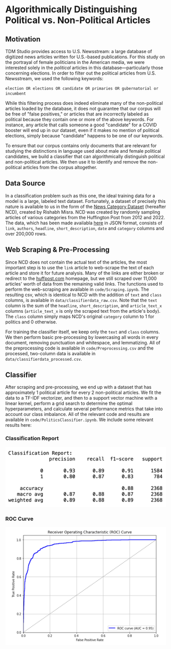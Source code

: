 # Algorithmically Distinguishing Political vs. Non-Political Articles

## Motivation

TDM Studio provides access to U.S. Newsstream: a large database of digitized news articles written for U.S.-based publications. For this study on the portrayal of female politicians in the American media, we were interested solely in the *political* articles in this database—particularly those concerning elections. In order to filter out the political articles from U.S. Newsstream, we used the following keywords:

```
election OR elections OR candidate OR primaries OR gubernatorial or incumbent 
```

While this filtering process does indeed eliminate many of the non-political articles loaded by the database, it does not guarantee that our corpus will be free of "false positives," or articles that are incorrectly labeled as political because they contain one or more of the above keywords. For instance, any article that calls someone a good "candidate" for a COVID booster will end up in our dataset, even if it makes no mention of political elections, simply because "candidate" happens to be one of our keywords.

To ensure that our corpus contains only documents that are relevant for studying the distinctions in language used about male and female political candidates, we build a classifier that can algorithmically distinguish political and non-political articles. We then use it to identify and remove the non-political articles from the corpus altogether.

## Data Source

In a classification problem such as this one, the ideal training data for a model is a large, labeled text dataset. Fortunately, a dataset of precisely this nature is available to us in the form of the [News Category Dataset](https://rishabhmisra.github.io/publications/) (hereafter NCD), created by Rishabh Misra. NCD was created by randomly sampling articles of various categories from the Huffington Post from 2012 and 2022. The data, which has been made availabla [here](https://www.kaggle.com/datasets/rmisra/news-category-dataset/data) in JSON format, consists of `link`, `authors`, `headline`, `short_description`, `date` and `category` columns and over 200,000 rows.

## Web Scraping & Pre-Processing

Since NCD does not contain the actual text of the articles, the most important step is to use the `link` article to web-scrape the text of each article and store it for future analysis. Many of the links are either broken or redirect to the [huffpost.com](https://huffpost.com) homepage, but we still scraped over 11,000 articles' worth of data from the remaining valid links. The functions used to perform the web-scraping are available in `code/Scraping.ipynb`. The resulting csv, which is identical to NCD with the addition of `text` and `class` columns, is available in `data/classifierdata_raw.csv`. Note that the `text` column is the sum of the `headline`, `short_description`, and `article_text_x` columns (`article_text_x` is only the scraped text from the article's body). The `class` column simply maps NCD's original `category` column to 1 for politics and 0 otherwise.

For training the classifier itself, we keep only the `text` and `class` columns. We then perform basic pre-processing by lowercasing all words in every document, removing punctuation and whitespace, and lemmatizing. All of the preprocessing code is available in `code/Preprocessing.csv` and the processed, two-column data is available in `data/classifierdata_processed.csv`.

## Classifier

After scraping and pre-processing, we end up with a dataset that has approximately 1 political article for every 2 non-political articles. We fit the data to a TF-IDF vectorizer, and then to a support vector machine with a linear kernel, perform a grid search to determine the optimal hyperparameters, and calculate several performance metrics that take into account our class imbalance. All of the relevant code and results are available in `code/PoliticsClassifier.ipynb`. We include some relevant results here:

### Classification Report
![classification report](images/classreport.jpg)

### ROC Curve
![roc curve](images/rocplot.jpg)